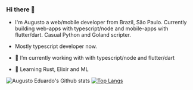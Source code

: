 ### Hi there 👋

- I'm Augusto a web/mobile developer from Brazil, São Paulo. Currently building web-apps with typescript/node and mobile-apps with flutter/dart. Casual Python and Goland scripter.

- Mostly typescript developer now.

- 🔭 I’m currently working with with typescript/node and flutter/dart
- 🌱 Learning Rust, Elixir and ML


![Augusto Eduardo's Github stats](https://github-readme-stats-git-master-augustoedt123.vercel.app/api?username=augustoedt&theme=monokai&show_icons=true&count_private=true&hide=prs,issues,contribs)
[![Top Langs](https://github-readme-stats-git-master-augustoedt123.vercel.app/api/top-langs/?username=augustoedt&theme=github_dark&hide_border=true&layout=compact)](https://github.com/pachacamac)

<!--
**augustoedt123/augustoedt123** is a ✨ _special_ ✨ repository because its `README.md` (this file) appears on your GitHub profile.

Here are some ideas to get you started:

- 🔭 I’m currently working on ...
- 🌱 I’m currently learning ...
- 👯 I’m looking to collaborate on ...
- 🤔 I’m looking for help with ...
- 💬 Ask me about ...
- 📫 How to reach me: ...
- 😄 Pronouns: ...
- ⚡ Fun fact: ...
-->
